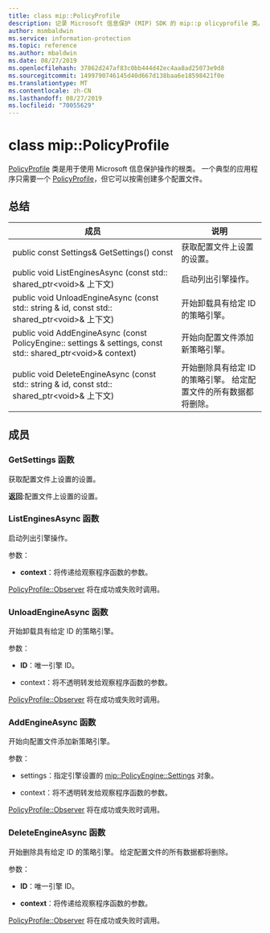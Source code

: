 ```yaml
---
title: class mip::PolicyProfile
description: 记录 Microsoft 信息保护 (MIP) SDK 的 mip::p olicyprofile 类。
author: msmbaldwin
ms.service: information-protection
ms.topic: reference
ms.author: mbaldwin
ms.date: 08/27/2019
ms.openlocfilehash: 37862d247af83c0bb444d42ec4aa8ad25073e9d8
ms.sourcegitcommit: 1499790746145d40d667d138baa6e18598421f0e
ms.translationtype: MT
ms.contentlocale: zh-CN
ms.lasthandoff: 08/27/2019
ms.locfileid: "70055629"
---
```

# <a name="class-mippolicyprofile"></a>class mip::PolicyProfile 
[PolicyProfile](class_mip_policyprofile.md) 类是用于使用 Microsoft 信息保护操作的根类。 一个典型的应用程序只需要一个 [PolicyProfile](class_mip_policyprofile.md)，但它可以按需创建多个配置文件。
  
## <a name="summary"></a>总结
 成员                        | 说明                                
--------------------------------|---------------------------------------------
public const Settings& GetSettings() const  |  获取配置文件上设置的设置。
public void ListEnginesAsync (const std:: shared_ptr\<void\>& 上下文)  |  启动列出引擎操作。
public void UnloadEngineAsync (const std:: string & id, const std:: shared_ptr\<void\>& 上下文)  |  开始卸载具有给定 ID 的策略引擎。
public void AddEngineAsync (const PolicyEngine:: settings & settings, const std:: shared_ptr\<void\>& context)  |  开始向配置文件添加新策略引擎。
public void DeleteEngineAsync (const std:: string & id, const std:: shared_ptr\<void\>& 上下文)  |  开始删除具有给定 ID 的策略引擎。 给定配置文件的所有数据都将删除。
  
## <a name="members"></a>成员
  
### <a name="getsettings-function"></a>GetSettings 函数
获取配置文件上设置的设置。

  
**返回**:配置文件上设置的设置。
  
### <a name="listenginesasync-function"></a>ListEnginesAsync 函数
启动列出引擎操作。

参数：  
* **context**：将传递给观察程序函数的参数。 


[PolicyProfile::Observer](class_mip_policyprofile_observer.md) 将在成功或失败时调用。
  
### <a name="unloadengineasync-function"></a>UnloadEngineAsync 函数
开始卸载具有给定 ID 的策略引擎。

参数：  
* **ID**：唯一引擎 ID。 


* context：将不透明转发给观察程序函数的参数。 


[PolicyProfile::Observer](class_mip_policyprofile_observer.md) 将在成功或失败时调用。
  
### <a name="addengineasync-function"></a>AddEngineAsync 函数
开始向配置文件添加新策略引擎。

参数：  
* settings：指定引擎设置的 [mip::PolicyEngine::Settings](class_mip_policyengine_settings.md) 对象。 


* context：将不透明转发给观察程序函数的参数。 


[PolicyProfile::Observer](class_mip_policyprofile_observer.md) 将在成功或失败时调用。
  
### <a name="deleteengineasync-function"></a>DeleteEngineAsync 函数
开始删除具有给定 ID 的策略引擎。 给定配置文件的所有数据都将删除。

参数：  
* **ID**：唯一引擎 ID。 


* **context**：将传递给观察程序函数的参数。 


[PolicyProfile::Observer](class_mip_policyprofile_observer.md) 将在成功或失败时调用。